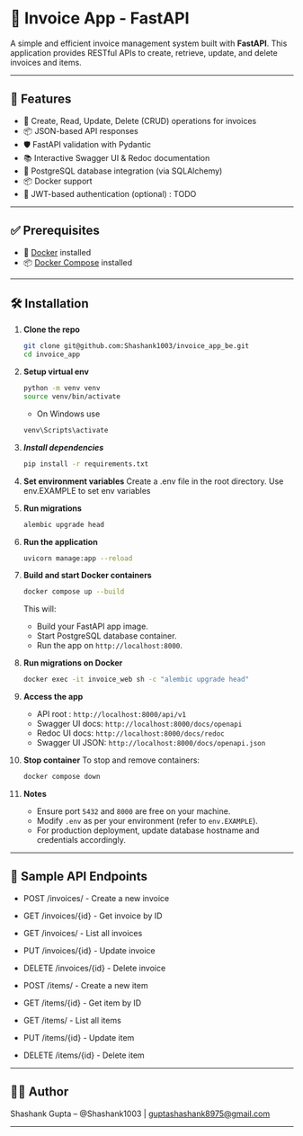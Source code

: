 # 🧾 Invoice App - FastAPI

A simple and efficient invoice management system built with **FastAPI**. This application provides RESTful APIs to create, retrieve, update, and delete invoices and items.

---

## 🚀 Features

- 📄 Create, Read, Update, Delete (CRUD) operations for invoices
- 📦 JSON-based API responses
- 🛡️ FastAPI validation with Pydantic
- 📚 Interactive Swagger UI & Redoc documentation
- 🐘 PostgreSQL database integration (via SQLAlchemy)
- 📦 Docker support
- 🔐 JWT-based authentication (optional) : TODO

---

## ✅ Prerequisites

- 🐳 [Docker](https://docs.docker.com/get-docker/) installed
- 📦 [Docker Compose](https://docs.docker.com/compose/install/) installed

---

## 🛠️ Installation

1.  **Clone the repo**

    ```bash
    git clone git@github.com:Shashank1003/invoice_app_be.git
    cd invoice_app
    ```

2.  **Setup virtual env**

    ```bash
    python -m venv venv
    source venv/bin/activate
    ```

    - On Windows use

    ```bash
    venv\Scripts\activate
    ```

3.  **_Install dependencies_**

    ```bash
    pip install -r requirements.txt
    ```

4.  **Set environment variables**
    Create a .env file in the root directory.
    Use env.EXAMPLE to set env variables

5.  **Run migrations**

    ```bash
    alembic upgrade head
    ```

6.  **Run the application**

    ```bash
    uvicorn manage:app --reload
    ```

7.  **Build and start Docker containers**

    ```bash
    docker compose up --build
    ```

    This will:

    - Build your FastAPI app image.
    - Start PostgreSQL database container.
    - Run the app on `http://localhost:8000`.

8.  **Run migrations on Docker**

    ```bash
    docker exec -it invoice_web sh -c "alembic upgrade head"
    ```

9.  **Access the app**

    - API root : `http://localhost:8000/api/v1`
    - Swagger UI docs: `http://localhost:8000/docs/openapi`
    - Redoc UI docs: `http://localhost:8000/docs/redoc`
    - Swagger UI JSON: `http://localhost:8000/docs/openapi.json`

10. **Stop container**
    To stop and remove containers:

    ```bash
    docker compose down
    ```

11. **Notes**
    - Ensure port `5432` and `8000` are free on your machine.
    - Modify `.env` as per your environment (refer to `env.EXAMPLE`).
    - For production deployment, update database hostname and credentials accordingly.

---

## 📸 Sample API Endpoints

- POST /invoices/ - Create a new invoice

- GET /invoices/{id} - Get invoice by ID

- GET /invoices/ - List all invoices

- PUT /invoices/{id} - Update invoice

- DELETE /invoices/{id} - Delete invoice

- POST /items/ - Create a new item

- GET /items/{id} - Get item by ID

- GET /items/ - List all items

- PUT /items/{id} - Update item

- DELETE /items/{id} - Delete item

---

## 👨‍💻 Author

Shashank Gupta – @Shashank1003 | <guptashashank8975@gmail.com>

---

```

```
